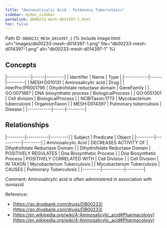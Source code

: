 ```yaml
---
title: "Aminosalicylic Acid - Pulmonary Tuberculosis"
sidebar: mydoc_sidebar
permalink: db00233-mesh-d014397-1.html
toc: false 
---
```



Path ID: `DB00233_MESH_D014397_1`
{% include image.html url="images/db00233-mesh-d014397-1.png" file="db00233-mesh-d014397-1.png" alt="db00233-mesh-d014397-1" %}

## Concepts

|------------|------|---------|
| Identifier | Name | Type    |
|------------|------|---------|
| MESH:D010131 | Aminosalicylic acid | Drug |
| InterPro:IPR001796 | Dihydrofolate reductase domain | GeneFamily |
| GO:0071897 | DNA biosynthetic process | BiologicalProcess |
| GO:0051301 | Cell division | BiologicalProcess |
| NCBITaxon:1773 | Mycobacterium tuberculosis | OrganismTaxon |
| MESH:D014397 | Pulmonary tuberculosis | Disease |
|------------|------|---------|

## Relationships

|---------|-----------|---------|
| Subject | Predicate | Object  |
|---------|-----------|---------|
| Aminosalicylic Acid | DECREASES ACTIVITY OF | Dihydrofolate Reductase Domain |
| Dihydrofolate Reductase Domain | POSITIVELY REGULATES | Dna Biosynthetic Process |
| Dna Biosynthetic Process | POSITIVELY CORRELATED WITH | Cell Division |
| Cell Division | IN TAXON | Mycobacterium Tuberculosis |
| Mycobacterium Tuberculosis | CAUSES | Pulmonary Tuberculosis |
|---------|-----------|---------|

Comment: Aminosalicylic acid is often administered in association with isoniazid

Reference: 
  - [https://go.drugbank.com/drugs/DB00233](https://go.drugbank.com/drugs/DB00233)
  - [https://en.wikipedia.org/wiki/4-Aminosalicylic_acid#Pharmacology](https://en.wikipedia.org/wiki/4-Aminosalicylic_acid#Pharmacology)
